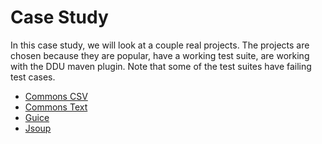 # Case Study

In this case study, we will look at a couple real projects.
The projects are chosen because they are popular, have a working test suite, are working with the DDU maven plugin.
Note that some of the test suites have failing test cases.

- [Commons CSV](commons_csv.md)
- [Commons Text](commons_text.md)
- [Guice](guice.md)
- [Jsoup](jsoup.md)
